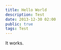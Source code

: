 ```yaml
---
title: Hello World
description: Test
date: 2013-12-30 02:00
public: true
tags: Test
---
```


It works.